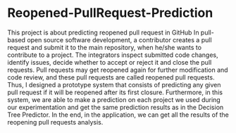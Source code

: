 # Reopened-PullRequest-Prediction
This project is about predicting reopened pull request in GitHub
In pull-based open source software development, a contributor creates a pull request and submit it to the main repository, when he/she wants to contribute to a project. 
The integrators inspect submitted code changes, identify issues, decide whether to accept or reject it and close the pull requests. 
Pull requests may get reopened again for further modification and code review, and these pull requests are called reopened pull requests. 
Thus, I designed a prototype system that consists of predicting any given pull request if it will be reopened after its first closure. 
Furthermore, in this system, we are able to make a prediction on each project we used during our experimentation and get the same prediction results as in 
the Decision Tree Predictor. 
In the end, in the application, we can get all the results of the reopening pull requests analysis.
